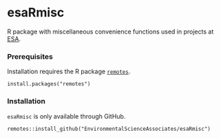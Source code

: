 # esaRmisc

R package with miscellaneous convenience functions used in projects at [ESA](https://esassoc.com/).

### Prerequisites

Installation requires the R package [`remotes`](https://remotes.r-lib.org).

```
install.packages("remotes")
```

### Installation

`esaRmisc` is only available through GitHub.

```
remotes::install_github("EnvironmentalScienceAssociates/esaRmisc")
```


